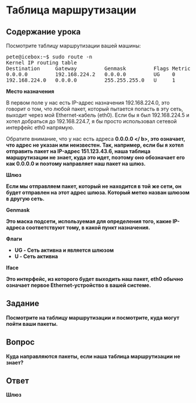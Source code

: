 # Таблица маршрутизации

## Содержание урока

Посмотрите таблицу маршрутизации вашей машины:

<pre>
pete@icebox:~$ sudo route -n
Kernel IP routing table
Destination     Gateway         Genmask         Flags Metric Ref    Use Iface
0.0.0.0         192.168.224.2   0.0.0.0         UG    0      0        0 eth0
192.168.224.0   0.0.0.0         255.255.255.0   U     1      0        0 eth0
</pre>

<b>Место назначения</b>

В первом поле у нас есть IP-адрес назначения 192.168.224.0, это говорит о том, что любой пакет, который пытается попасть в эту сеть, выходит через мой Ethernet-кабель (eth0). Если бы я был 192.168.224.5 и хотел добраться до 192.168.224.7, я бы просто использовал сетевой интерфейс eth0 напрямую.

Обратите внимание, что у нас есть адреса <b> 0.0.0.0 </ b>, это означает, что адрес не указан или неизвестен. Так, например, если бы я хотел отправить пакет на IP-адрес 151.123.43.6, наша таблица маршрутизации не знает, куда это идет, поэтому оно обозначает его как 0.0.0.0 и поэтому направляет наш пакет на шлюз.

<b>Шлюз</b>

Если мы отправляем пакет, который не находится в той же сети, он будет отправлен на этот адрес шлюза. Который метко назван шлюзом в другую сеть.

<b>Genmask</b>

Это маска подсети, используемая для определения того, какие IP-адреса соответствуют тому, в какой пункт назначения.

<b>Флаги </b>

<ul>
<li>UG - Сеть активна и является шлюзом</li>
<li>U - Сеть активна</li>
</ul>

<b>Iface</b>

Это интерфейс, из которого будет выходить наш пакет, eth0 обычно означает первое Ethernet-устройство в вашей системе.

## Задание

Посмотрите на таблицу маршрутизации и посмотрите, куда могут пойти ваши пакеты.

## Вопрос

Куда направляются пакеты, если наша таблица маршрутизации не знает?

## Ответ

Шлюз
